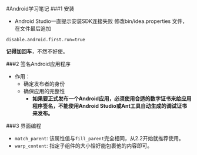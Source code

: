 #Android学习笔记
###1 安装
* Android Studio一直提示安装SDK连接失败
	修改bin/idea.properties 文件，在文件最后追加
```properties 
disable.android.first.run=true
```
**记得加回车**，不然不好使。

###2 签名Android应用程序
* 作用：
	+ 确定发布者的身份
	+ 确保应用的完整性
		- **如果要正式发布一个Android应用，必须使用合适的数字证书来给应用程序签名，不能使用Android Studio或Ant工具自动生成的调试证书来发布。**

###3 界面编程
+ `match_parent`: 该属性值与`fill_parent`完全相同，从2.2开始就推荐使用。
+ `warp_content`: 指定子组件的大小恰好能包裹他的内容即可。
